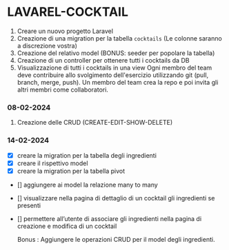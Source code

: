# LAVAREL-COCKTAIL

1. Creare un nuovo progetto Laravel
2. Creazione di una migration per la tabella `cocktails` (Le colonne saranno a discrezione vostra)
3. Creazione del relativo model (BONUS: seeder per popolare la tabella)
4. Creazione di un controller per ottenere tutti i cocktails da DB
5. Visualizzazione di tutti i cocktails in una view
   Ogni membro del team deve contribuire allo svolgimento dell'esercizio utilizzando git
   (pull, branch, merge, push).
   Un membro del team crea la repo e poi invita gli altri membri come collaboratori.

### 08-02-2024

1. Creazione delle CRUD (CREATE-EDIT-SHOW-DELETE)

### 14-02-2024

-   [x] creare la migration per la tabella degli ingredienti
-   [x] creare il rispettivo model
-   [x] creare la migration per la tabella pivot
-   [] aggiungere ai model la relazione many to many
-   [] visualizzare nella pagina di dettaglio di un cocktail gli ingredienti se presenti
-   [] permettere all’utente di associare gli ingredienti nella pagina di creazione e modifica di un cocktail

    Bonus : Aggiungere le operazioni CRUD per il model degli ingredienti.
